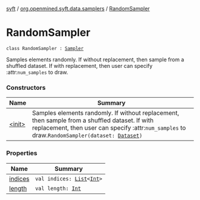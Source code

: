 [syft](../../index.md) / [org.openmined.syft.data.samplers](../index.md) / [RandomSampler](./index.md)

# RandomSampler

`class RandomSampler : `[`Sampler`](../-sampler/index.md)

Samples elements randomly. If without replacement, then sample from a shuffled dataset.
If with replacement, then user can specify :attr:`num_samples` to draw.

### Constructors

| Name | Summary |
|---|---|
| [&lt;init&gt;](-init-.md) | Samples elements randomly. If without replacement, then sample from a shuffled dataset. If with replacement, then user can specify :attr:`num_samples` to draw.`RandomSampler(dataset: `[`Dataset`](../../org.openmined.syft.data/-dataset/index.md)`)` |

### Properties

| Name | Summary |
|---|---|
| [indices](indices.md) | `val indices: `[`List`](https://kotlinlang.org/api/latest/jvm/stdlib/kotlin.collections/-list/index.html)`<`[`Int`](https://kotlinlang.org/api/latest/jvm/stdlib/kotlin/-int/index.html)`>` |
| [length](length.md) | `val length: `[`Int`](https://kotlinlang.org/api/latest/jvm/stdlib/kotlin/-int/index.html) |
